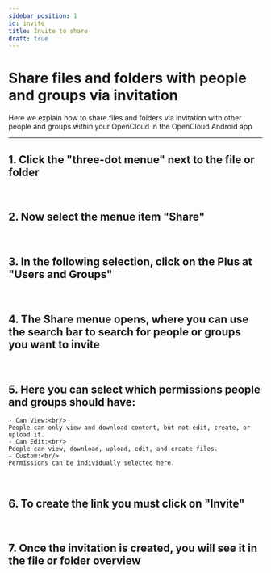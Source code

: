 ```yaml
---
sidebar_position: 1
id: invite
title: Invite to share
draft: true
---
```


# Share files and folders with people and groups via invitation

Here we explain how to share files and folders via invitation with other people and groups within your OpenCloud in the OpenCloud Android app

---

## 1. Click the "three-dot menue" next to the file or folder

<!-- <img src={require("../img/shares/invite/three-dot-menue.png").default} alt="Three-dot menue" height="400"/> -->
<br/>

## 2. Now select the menue item "Share"

<!-- <img src={require("../img/shares/invite/sharing-button.png").default} alt="Shareing-Button" height="400"/> -->
<br/>

## 3. In the following selection, click on the Plus at "Users and Groups"

<!-- <img src={require("../img/shares/invite/invite-option.png").default} alt="Share with" height="400"/> -->
<br/>

## 4. The Share menue opens, where you can use the search bar to search for people or groups you want to invite

<!-- <img src={require("../img/shares/invite/invite-menue.png").default} alt="Share with menue" height="400"/>
<img src={require("../img/shares/invite/searchbar.png").default} alt="Search bar" height="400"/>
<img src={require("../img/shares/invite/choose-invites.png").default} alt="Selection of people and/or groups" height="400"/> -->
<br/>

## 5. Here you can select which permissions people and groups should have:<br/>

<!-- <img src={require("../img/shares/invite/permissions.png").default} alt="Permissions" height="400"/> -->

    - Can View:<br/>
    People can only view and download content, but not edit, create, or upload it.
    - Can Edit:<br/>
    People can view, download, upload, edit, and create files.
    - Custom:<br/>
    Permissions can be individually selected here.

<br/>

## 6. To create the link you must click on "Invite"

<!-- <img src={require("../img/shares/invite/invite-button.png").default} alt="Invite" height="400"/> -->
<br/>

## 7. Once the invitation is created, you will see it in the file or folder overview

<!-- <img src={require("../img/shares/invite/shared-with.png").default} alt="Shared with" height="400"/> -->
